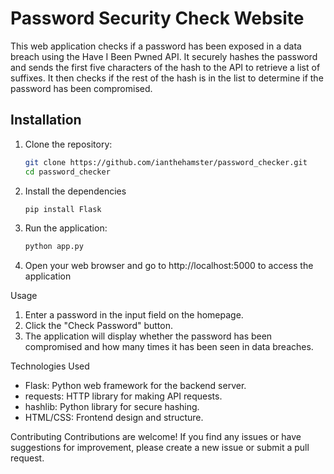 # Password Security Check Website

This web application checks if a password has been exposed in a data breach using the Have I Been Pwned API. It securely hashes the password and sends the first five characters of the hash to the API to retrieve a list of suffixes. It then checks if the rest of the hash is in the list to determine if the password has been compromised.

## Installation

1. Clone the repository:
   ```bash
   git clone https://github.com/ianthehamster/password_checker.git
   cd password_checker

2. Install the dependencies
   ```bash
   pip install Flask

3. Run the application:
   ```bash
   python app.py

4. Open your web browser and go to http://localhost:5000 to access the application

Usage
1. Enter a password in the input field on the homepage.
2. Click the "Check Password" button.
3. The application will display whether the password has been compromised and how many times it has been seen in data breaches.


Technologies Used
- Flask: Python web framework for the backend server.
- requests: HTTP library for making API requests.
- hashlib: Python library for secure hashing.
- HTML/CSS: Frontend design and structure.


Contributing
Contributions are welcome! If you find any issues or have suggestions for improvement, please create a new issue or submit a pull request.

